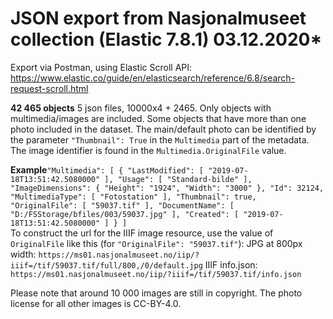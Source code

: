 # JSON export from Nasjonalmuseet collection (Elastic 7.8.1) 03.12.2020*

Export via Postman, using Elastic Scroll API:
https://www.elastic.co/guide/en/elasticsearch/reference/6.8/search-request-scroll.html

**42 465 objects**
5 json files, 10000x4 + 2465.
Only objects with multimedia/images are included.
Some objects that have more than one photo included in the dataset. The main/default photo can be identified by the parameter `"Thumbnail": True` in the `Multimedia` part of the metadata. The image identifier is found in the `Multimedia.OriginalFile` value.

**Example**`
"Multimedia": [
               {
                "LastModified": [
                    "2019-07-18T13:51:42.5080000"
                ],
                "Usage": [
                    "Standard-bilde"
                ],
                "ImageDimensions": {
                    "Height": "1924",
                    "Width": "3000"
                },
                "Id": 32124,
                "MultimediaType": [
                    "Fotostation"
                ],
                "Thumbnail": true,
                "OriginalFile": [
                    "59037.tif"
                ],
                "DocumentName": [
                    "D:/FSStorage/bfiles/003/59037.jpg"
                ],
                "Created": [
                    "2019-07-18T13:51:42.5080000"
                ]
            }
           ]
`                           
To construct the url for the IIIF image resource, use the value of `OriginalFile` like this (for `"OriginalFile": "59037.tif"`):
JPG at 800px width: `https://ms01.nasjonalmuseet.no/iip/?iiif=/tif/59037.tif/full/800,/0/default.jpg`
IIIF info.json: `https://ms01.nasjonalmuseet.no/iip/?iiif=/tif/59037.tif/info.json`

Please note that around 10 000 images are still in copyright. The photo license for all other images is CC-BY-4.0.
